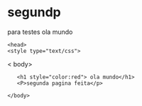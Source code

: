 # segundp
para testes
ola mundo
<!DOCTYPE html>

<html lang="pt-br">

    <head>
    <style type="text/css">
   < body> 

       <h1 style="color:red"> ola mundo</h1>    
       <P>segunda pagina feita</p>

    </body>

</html>
